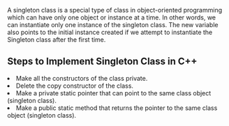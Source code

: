 A singleton class is a special type of class in object-oriented programming which can have only one object or instance at a time. In other words, we can instantiate only one instance of the singleton class. The new variable also points to the initial instance created if we attempt to instantiate the Singleton class after the first time.
<h2>Steps to Implement Singleton Class in C++</h2>

<li>Make all the constructors of the class private.</li>
<li>Delete the copy constructor of the class.</li>
<li>Make a private static pointer that can point to the same class object (singleton class).</li>
<li>Make a public static method that returns the pointer to the same class object (singleton class).</li>
